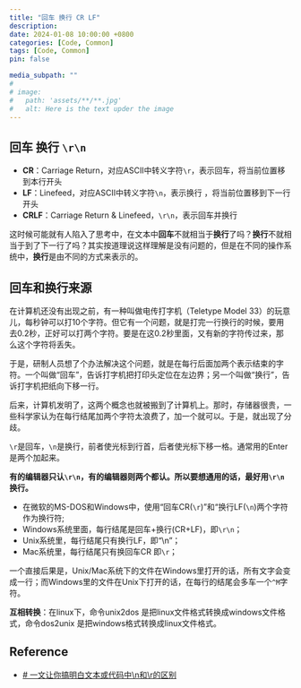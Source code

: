 ```yaml
---
title: "回车 换行 CR LF"
description: 
date: 2024-01-08 10:00:00 +0800
categories: [Code, Common]
tags: [Code, Common]
pin: false

media_subpath: ""
#
# image:
#   path: 'assets/**/**.jpg'
#   alt: Here is the text upder the image
---
```


## 回车 换行 `\r\n`
- **CR**：Carriage Return，对应ASCII中转义字符`\r`，表示回车，将当前位置移到本行开头
- **LF**：Linefeed，对应ASCII中转义字符`\n`，表示换行 ，将当前位置移到下一行开头
- **CRLF**：Carriage Return & Linefeed，`\r\n`，表示回车并换行

这时候可能就有人陷入了思考中，在文本中**回车**不就相当于**换行**了吗？**换行**不就相当于到了下一行了吗？其实按道理说这样理解是没有问题的，但是在不同的操作系统中，**换行**是由不同的方式来表示的。

## 回车和换行来源
在计算机还没有出现之前，有一种叫做电传打字机（Teletype Model 33）的玩意儿，每秒钟可以打10个字符。但它有一个问题，就是打完一行换行的时候，要用去0.2秒，正好可以打两个字符。要是在这0.2秒里面，又有新的字符传过来，那么这个字符将丢失。

于是，研制人员想了个办法解决这个问题，就是在每行后面加两个表示结束的字符。一个叫做“回车”，告诉打字机把打印头定位在左边界；另一个叫做“换行”，告诉打字机把纸向下移一行。

后来，计算机发明了，这两个概念也就被搬到了计算机上。那时，存储器很贵，一些科学家认为在每行结尾加两个字符太浪费了，加一个就可以。于是，就出现了分歧。

`\r`是回车，`\n`是换行，前者使光标到行首，后者使光标下移一格。通常用的Enter是两个加起来。

**有的编辑器只认`\r\n`，有的编辑器则两个都认。所以要想通用的话，最好用`\r\n`换行。**

-   在微软的MS-DOS和Windows中，使用“回车CR(`\r`)”和“换行LF(`\n`)两个字符作为换行符;
-   Windows系统里面，每行结尾是回车+换行(CR+LF)，即`\r\n`；
-   Unix系统里，每行结尾只有换行LF，即“\n”；
-   Mac系统里，每行结尾只有换回车CR 即`\r`；

一个直接后果是，Unix/Mac系统下的文件在Windows里打开的话，所有文字会变成一行；而Windows里的文件在Unix下打开的话，在每行的结尾会多车一个`^M`字符。

**互相转换**：在linux下，命令unix2dos 是把linux文件格式转换成windows文件格式，命令dos2unix 是把windows格式转换成linux文件格式。

## Reference
- [# 一文让你搞明白文本或代码中\n和\r的区别](https://blog.csdn.net/sunyctf/article/details/133887183)
